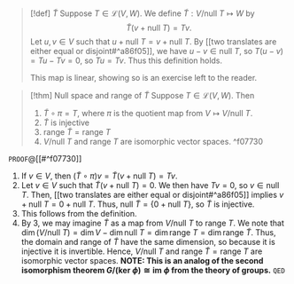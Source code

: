 > [!def] $\tilde{T}$
> Suppose $T \in \mathcal{L}(V,W)$. We define $\tilde{T} : V / \text{null } T \mapsto W$ by $$\tilde{T}(v + \text{null } T) = Tv.$$
> Let $u,v \in V$ such that $u + \text{null } T = v + \text{null } T$. By [[two translates are either equal or disjoint#^a86f05]], we have $u-v \in \text{null } T$, so $T(u-v) = Tu - Tv = 0$, so $Tu = Tv$. Thus this definition holds.
> 
> This map is linear, showing so is an exercise left to the reader.

> [!thm] Null space and range of $\tilde{T}$
> Suppose $T \in \mathcal{L}(V,W)$. Then
> 1. $\tilde{T} \circ \pi = T$, where $\pi$ is the quotient map from $V \mapsto V / \text{null } T$.
> 2. $\tilde{T}$ is injective
> 3. $\text{range } \tilde{T} = \text{range } T$
> 4. $V / \text{null } T$ and $\text{range } T$ are isomorphic vector spaces. ^f07730

`PROOF`@[[#^f07730]]
1. If $v \in V$, then $(\tilde{T} \circ \pi)v = \tilde{T}(v + \text{null } T) = Tv$.
2. Let $v \in V$ such that $\tilde{T}(v + \text{null } T) = 0$. We then have $Tv = 0$, so $v \in \text{null } T$. Then, [[two translates are either equal or disjoint#^a86f05]] implies $v + \text{null } T = 0 + \text{null } T$. Thus, $\text{null }\tilde{T} = \{0 + \text{null } T\}$, so $\tilde{T}$ is injective.
3. This follows from the definition.
4. By 3, we may imagine $\tilde{T}$ as a map from $V / \text{null } T$ to $\text{range } T$. We note that ${} \dim (V / \text{null } T) = \dim V - \dim \text{null } T = \dim \text{range } T = \dim \text{range } \tilde{T} {}$. Thus, the domain and range of $\tilde{T}$ have the same dimension, so because it is injective it is invertible. Hence, $V / \text{null } T$ and $\text{range } \tilde{T} = \text{range } T$ are isomorphic vector spaces. **NOTE: This is an analog of the second isomorphism theorem $G / (\text{ker } \phi) \cong \text{im } \phi$ from the theory of groups.**
`QED`
